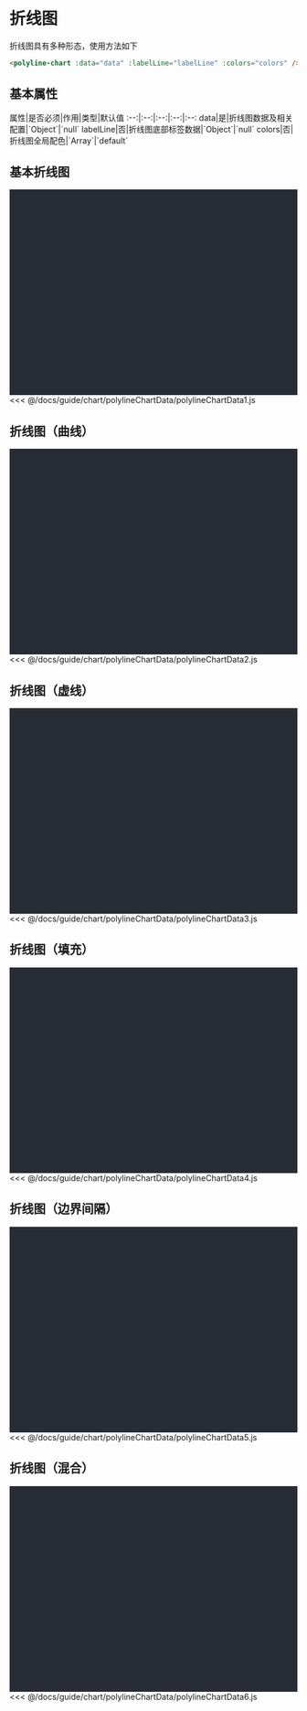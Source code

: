 # 折线图
折线图具有多种形态，使用方法如下

```html
<polyline-chart :data="data" :labelLine="labelLine" :colors="colors" />
```
<click-to-copy :info="polylineChartTag" />

## 基本属性

<full-width-table>
属性|是否必须|作用|类型|默认值
:--:|:--:|:--:|:--:|:--:
data|是|折线图数据及相关配置|`Object`|`null`
labelLine|否|折线图底部标签数据|`Object`|`null`
colors|否|折线图全局配色|`Array`|`default`
</full-width-table>

## 基本折线图
<div class="chart-container">
  <polyline-chart :data="polylineChartData1" :labelLine="labelLine" :colors="colors" class="chart" />
</div>

<fold-box>
<<< @/docs/guide/chart/polylineChartData/polylineChartData1.js
</fold-box>

## 折线图（曲线）
<div class="chart-container">
  <polyline-chart :data="polylineChartData2" :labelLine="labelLine" :colors="colors" class="chart" />
</div>

<fold-box>
<<< @/docs/guide/chart/polylineChartData/polylineChartData2.js
</fold-box>

## 折线图（虚线）
<div class="chart-container">
  <polyline-chart :data="polylineChartData3" :labelLine="labelLine" :colors="colors" class="chart" />
</div>

<fold-box>
<<< @/docs/guide/chart/polylineChartData/polylineChartData3.js
</fold-box>

## 折线图（填充）
<div class="chart-container">
  <polyline-chart :data="polylineChartData4" :labelLine="labelLine" :colors="colors" class="chart" />
</div>

<fold-box>
<<< @/docs/guide/chart/polylineChartData/polylineChartData4.js
</fold-box>

## 折线图（边界间隔）
<div class="chart-container">
  <polyline-chart :data="polylineChartData5" :labelLine="labelLine" :colors="colors" class="chart" />
</div>

<fold-box>
<<< @/docs/guide/chart/polylineChartData/polylineChartData5.js
</fold-box>

## 折线图（混合）
<div class="chart-container">
  <polyline-chart :data="polylineChartData6" :labelLine="labelLine" :colors="colors" class="chart" />
</div>

<fold-box>
<<< @/docs/guide/chart/polylineChartData/polylineChartData6.js
</fold-box>

<script>
import polylineChartData from './chartData/polylineChartData'

export default {
  data () {
    return {
      ...polylineChartData,

      labelLine: {
        data: ['标签1'],
        color: ['#3de7c9'],
        type: 'rectangle'
      },
      colors: ''
    }
  }
}
</script>

<style lang="less">
.chart-container {
  position: relative;
  height: 300px;
  background-color: #282c34;
  padding: 30px;
  overflow: hidden;

  .chart {
    position: absolute;
    height: 300px;
    width: 400px;
    left: 50%;
    top: 50%;
    transform: translate(-50%, -50%);
  }
}
</style>
